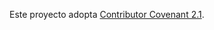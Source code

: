 Este proyecto adopta [Contributor Covenant 2.1](https://www.contributor-covenant.org/version/2/1/code_of_conduct/).

